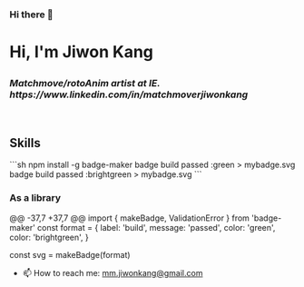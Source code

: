 ### Hi there 👋

<h1> Hi, I'm Jiwon Kang


<p>
  <em>
    <h3>
      Matchmove/rotoAnim artist at IE. 
      https://www.linkedin.com/in/matchmoverjiwonkang
      </a>
    </h3>     
      </em>
</p>

<br />
<h2> Skills </h2>
```sh
npm install -g badge-maker
badge build passed :green > mybadge.svg
badge build passed :brightgreen > mybadge.svg
```

### As a library
@@ -37,7 +37,7 @@ import { makeBadge, ValidationError } from 'badge-maker'
const format = {
  label: 'build',
  message: 'passed',
  color: 'green',
  color: 'brightgreen',
}

const svg = makeBadge(format)



- 📫 How to reach me: mm.jiwonkang@gmail.com
